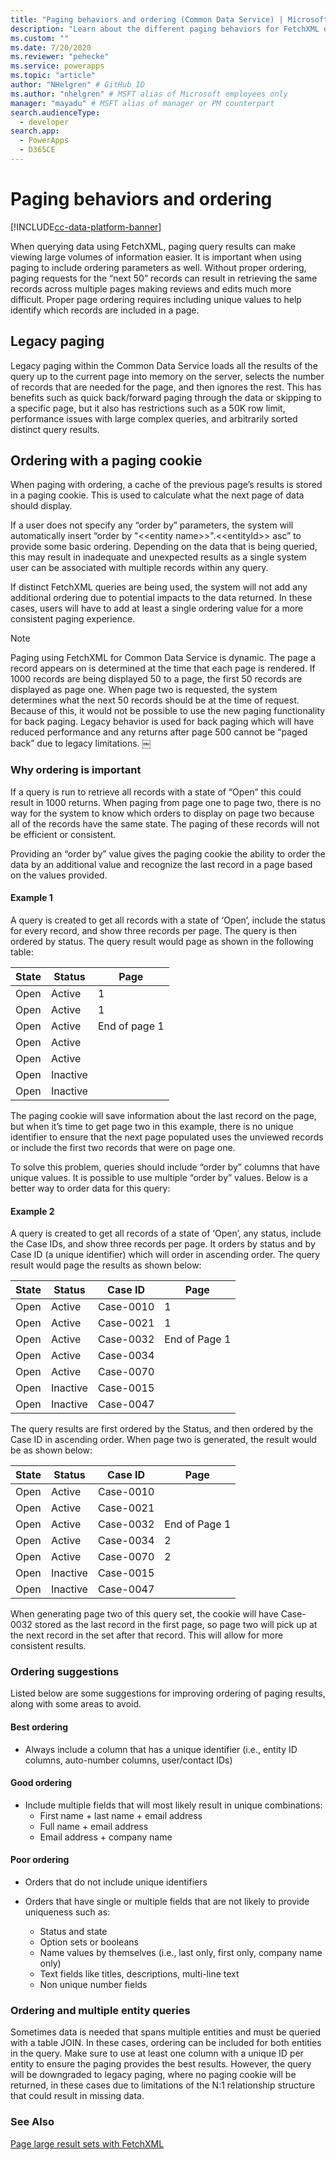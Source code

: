 ```yaml
---
title: "Paging behaviors and ordering (Common Data Service) | Microsoft Docs" # Intent and product brand in a unique string of 43-59 chars including spaces
description: "Learn about the different paging behaviors for FetchXML queries and how you can write queries to get the desired paging results." # 115-145 characters including spaces. This abstract displays in the search result.
ms.custom: ""
ms.date: 7/20/2020
ms.reviewer: "pehecke"
ms.service: powerapps
ms.topic: "article"
author: "NHelgren" # GitHub ID
ms.author: "nhelgren" # MSFT alias of Microsoft employees only
manager: "mayadu" # MSFT alias of manager or PM counterpart
search.audienceType: 
  - developer
search.app: 
  - PowerApps
  - D365CE
---
```


# Paging behaviors and ordering

[!INCLUDE[cc-data-platform-banner](../../../includes/cc-data-platform-banner.md)]

When querying data using FetchXML, paging query results can make viewing large
volumes of information easier. It is important when using paging to include
ordering parameters as well. Without proper ordering, paging requests for the
“next 50” records can result in retrieving the same records across multiple
pages making reviews and edits much more difficult. Proper page ordering
requires including unique values to help identify which records are included in
a page.

## Legacy paging

Legacy paging within the Common Data Service loads all the results of the query
up to the current page into memory on the server, selects the number of records
that are needed for the page, and then ignores the rest. This has benefits such
as quick back/forward paging through the data or skipping to a specific page,
but it also has restrictions such as a 50K row limit, performance issues with
large complex queries, and arbitrarily sorted distinct query results.

## Ordering with a paging cookie

When paging with ordering, a cache of the previous page’s results is stored in a
paging cookie. This is used to calculate what the next page of data should
display.

If a user does not specify any “order by” parameters, the system will
automatically insert “order by "\<\<entity name\>\>".\<\<entityId\>\> asc” to
provide some basic ordering. Depending on the data that is being queried, this
may result in inadequate and unexpected results as a single system user can be
associated with multiple records within any query.

If distinct FetchXML queries are being used, the system will not add any
additional ordering due to potential impacts to the data returned. In these
cases, users will have to add at least a single ordering value for a more
consistent paging experience.

> [!NOTE]
> Paging using FetchXML for Common Data Service is dynamic. The page a
> record appears on is determined at the time that each page is rendered. If 1000
> records are being displayed 50 to a page, the first 50 records are displayed as
> page one. When page two is requested, the system determines what the next 50
> records should be at the time of request. Because of this, it would not be
> possible to use the new paging functionality for back paging. Legacy behavior is
> used for back paging which will have reduced performance and any returns after
> page 500 cannot be “paged back” due to legacy limitations. ￼

### Why ordering is important

If a query is run to retrieve all records with a state of “Open” this could
result in 1000 returns. When paging from page one to page two, there is no way
for the system to know which orders to display on page two because all of the
records have the same state. The paging of these records will not be efficient
or consistent.

Providing an “order by” value gives the paging cookie the ability to order the
data by an additional value and recognize the last record in a page based on the
values provided.

#### Example 1

A query is created to get all records with a state of ‘Open’, include the status
for every record, and show three records per page. The query is then ordered by
status. The query result would page as shown in the following table:

| State | Status | Page      |
|-----------|------------|---------------|
| Open      | Active     | 1             |
| Open      | Active     | 1             |
| Open      | Active     | End of page 1 |
| Open      | Active     |               |
| Open      | Active     |               |
| Open      | Inactive   |               |
| Open      | Inactive   |               |

The paging cookie will save information about the last record on the page, but
when it’s time to get page two in this example, there is no unique identifier to
ensure that the next page populated uses the unviewed records or include the
first two records that were on page one.

To solve this problem, queries should include “order by” columns that have
unique values. It is possible to use multiple “order by” values. Below is a
better way to order data for this query:

#### Example 2

A query is created to get all records of a state of ‘Open’, any status, include
the Case IDs, and show three records per page. It orders by status and by Case
ID (a unique identifier) which will order in ascending order. The query result
would page the results as shown below:

| State | Status | Case ID | Page      |
|-----------|------------|-------------|---------------|
| Open      | Active     | Case-0010   | 1             |
| Open      | Active     | Case-0021   | 1             |
| Open      | Active     | Case-0032   | End of Page 1 |
| Open      | Active     | Case-0034   |               |
| Open      | Active     | Case-0070   |               |
| Open      | Inactive   | Case-0015   |               |
| Open      | Inactive   | Case-0047   |               |

The query results are first ordered by the Status, and then ordered by the Case
ID in ascending order. When page two is generated, the result would be as shown
below:

| State | Status | Case ID | Page      |
|-----------|------------|-------------|---------------|
| Open      | Active     | Case-0010   |               |
| Open      | Active     | Case-0021   |               |
| Open      | Active     | Case-0032   | End of Page 1 |
| Open      | Active     | Case-0034   | 2             |
| Open      | Active     | Case-0070   | 2             |
| Open      | Inactive   | Case-0015   |               |
| Open      | Inactive   | Case-0047   |               |

When generating page two of this query set, the cookie will have Case-0032
stored as the last record in the first page, so page two will pick up at the
next record in the set after that record. This will allow for more consistent
results.

### Ordering suggestions

Listed below are some suggestions for improving ordering of paging results, along with some areas to avoid.

#### Best ordering

- Always include a column that has a unique identifier (i.e., entity ID
  columns, auto-number columns, user/contact IDs)

#### Good ordering

- Include multiple fields that will most likely result in unique combinations:
  - First name + last name + email address
  - Full name + email address
  - Email address + company name

#### Poor ordering

- Orders that do not include unique identifiers

- Orders that have single or multiple fields that are not likely to provide
  uniqueness such as:
  - Status and state
  - Option sets or booleans
  - Name values by themselves (i.e., last only, first only, company name
    only)
  - Text fields like titles, descriptions, multi-line text
  - Non unique number fields

### Ordering and multiple entity queries

Sometimes data is needed that spans multiple entities and must be queried with a
table JOIN. In these cases, ordering can be included for both entities in the
query. Make sure to use at least one column with a unique ID per entity to
ensure the paging provides the best results. However, the query will be
downgraded to legacy paging, where no paging cookie will be returned, in these
cases due to limitations of the N:1 relationship structure that could result in
missing data.

### See Also

[Page large result sets with FetchXML](page-large-result-sets-with-fetchxml.md)